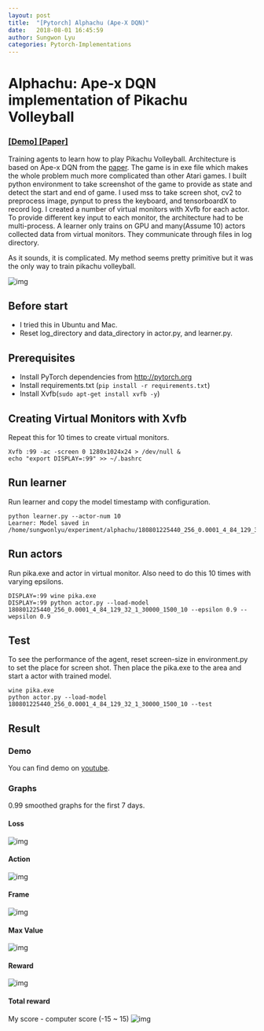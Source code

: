 ```yaml
---
layout: post
title:  "[Pytorch] Alphachu (Ape-X DQN)"
date:   2018-08-01 16:45:59
author: Sungwon Lyu
categories: Pytorch-Implementations
---
```


# Alphachu: Ape-x DQN implementation of Pikachu Volleyball
### [[Demo]](https://www.youtube.com/watch?v=vSkLegIUD98)[ [Paper]](https://arxiv.org/abs/1803.00933) 
Training agents to learn how to play Pikachu Volleyball. Architecture is based on Ape-x DQN from the [paper](https://arxiv.org/abs/1803.00933). The game is in exe file which makes the whole problem much more complicated than other Atari games. I built python environment to take screenshot of the game to provide as state and detect the start and end of game. I used mss to take screen shot, cv2 to preprocess image, pynput to press the keyboard, and tensorboardX to record log. I created a number of virtual monitors with Xvfb for each actor. To provide different key input to each monitor, the architecture had to be multi-process. A learner only trains on GPU and many(Assume 10) actors collected data from virtual monitors. They communicate through files in log directory. 

As it sounds, it is complicated. My method seems pretty primitive but it was the only way to train pikachu volleyball.

![img](img/pika.png)

## Before start
 - I tried this in Ubuntu and Mac. 
 - Reset log_directory and data_directory in actor.py, and learner.py. 

## Prerequisites
- Install PyTorch dependencies from http://pytorch.org
- Install requirements.txt (```pip install -r requirements.txt```)
- Install Xvfb(```sudo apt-get install xvfb -y```)

## Creating Virtual Monitors with Xvfb
Repeat this for 10 times to create virtual monitors. 
```
Xvfb :99 -ac -screen 0 1280x1024x24 > /dev/null &
echo "export DISPLAY=:99" >> ~/.bashrc
```

## Run learner
Run learner and copy the model timestamp with configuration.
```
python learner.py --actor-num 10
Learner: Model saved in  /home/sungwonlyu/experiment/alphachu/180801225440_256_0.0001_4_84_129_32_1_30000_1500_10/model.pt
```

## Run actors
Run pika.exe and actor in virtual monitor. Also need to do this 10 times with varying epsilons. 
```
DISPLAY=:99 wine pika.exe
DISPLAY=:99 python actor.py --load-model 180801225440_256_0.0001_4_84_129_32_1_30000_1500_10 --epsilon 0.9 --wepsilon 0.9
```

## Test
To see the performance of the agent, reset screen-size in environment.py to set the place for screen shot. Then place the pika.exe to the area and start a actor with trained model. 
```
wine pika.exe
python actor.py --load-model 180801225440_256_0.0001_4_84_129_32_1_30000_1500_10 --test
```

## Result
### Demo
You can find demo on [youtube](https://www.youtube.com/watch?v=vSkLegIUD98). 

### Graphs
0.99 smoothed graphs for the first 7 days.
#### Loss
![img](img/loss.png)

#### Action
![img](img/action.png)

#### Frame
![img](img/frame.png)

#### Max Value
![img](img/maxv.png)

#### Reward
![img](img/reward.png)

#### Total reward
My score - computer score (-15 ~ 15)
![img](img/total_reward.png)